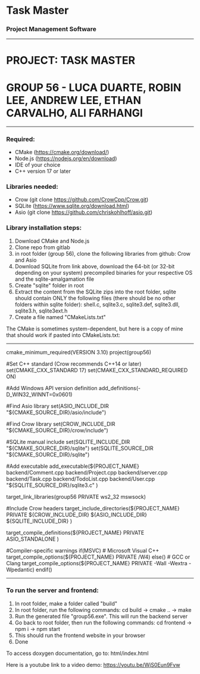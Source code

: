 # Task Master

### Project Management Software

---

# PROJECT: TASK MASTER

# GROUP 56 - LUCA DUARTE, ROBIN LEE, ANDREW LEE, ETHAN CARVALHO, ALI FARHANGI

---

### Required:

- CMake (https://cmake.org/download/)
- Node.js (https://nodejs.org/en/download)
- IDE of your choice
- C++ version 17 or later

### Libraries needed:

- Crow (git clone https://github.com/CrowCpp/Crow.git)
- SQLite (https://www.sqlite.org/download.html)
- Asio (git clone https://github.com/chriskohlhoff/asio.git)

### Library installation steps:

1. Download CMake and Node.js
2. Clone repo from gitlab
3. in root folder (group 56), clone the following libraries from github: Crow and Asio
4. Download SQLite from link above, download the 64-bit (or 32-bit depending on your system) precompiled binaries for your respective OS and the sqlite-amalgamation file
5. Create "sqlite" folder in root
6. Extract the content from the SQLite zips into the root folder, sqlite should contain ONLY the following files (there should be no other folders within sqlite folder): shell.c, sqlite3.c, sqlite3.def, sqlite3.dll, sqlite3.h, sqlite3ext.h
7. Create a file named "CMakeLists.txt"

The CMake is sometimes system-dependent, but here is a copy of mine that should work if pasted into CMakeLists.txt:

---

cmake_minimum_required(VERSION 3.10)
project(group56)

#Set C++ standard (Crow recommends C++14 or later)
set(CMAKE_CXX_STANDARD 17)
set(CMAKE_CXX_STANDARD_REQUIRED ON)

#Add Windows API version definition
add_definitions(-D_WIN32_WINNT=0x0601)

#Find Asio library
set(ASIO_INCLUDE_DIR "${CMAKE_SOURCE_DIR}/asio/include")

#Find Crow library
set(CROW_INCLUDE_DIR "${CMAKE_SOURCE_DIR}/crow/include")

#SQLite manual include
set(SQLITE_INCLUDE_DIR "${CMAKE_SOURCE_DIR}/sqlite")
set(SQLITE_SOURCE_DIR "${CMAKE_SOURCE_DIR}/sqlite")

#Add executable
add_executable(${PROJECT_NAME} 
    backend/Comment.cpp
    backend/Project.cpp
    backend/server.cpp
    backend/Task.cpp
    backend/TodoList.cpp
    backend/User.cpp
    "${SQLITE_SOURCE_DIR}/sqlite3.c"
)

target_link_libraries(group56 PRIVATE ws2_32 mswsock)

#Include Crow headers
target_include_directories(${PROJECT_NAME} PRIVATE
${CROW_INCLUDE_DIR}
${ASIO_INCLUDE_DIR}
${SQLITE_INCLUDE_DIR}
)

target_compile_definitions(${PROJECT_NAME} PRIVATE
ASIO_STANDALONE
)

#Compiler-specific warnings
if(MSVC) # Microsoft Visual C++
target_compile_options(${PROJECT_NAME} PRIVATE /W4)
else()
    # GCC or Clang
    target_compile_options(${PROJECT_NAME} PRIVATE -Wall -Wextra -Wpedantic)
endif()

---

### To run the server and frontend:

1. In root folder, make a folder called "build"
2. In root folder, run the following commands: cd build -> cmake .. -> make
3. Run the generated file "group56.exe". This will run the backend server
4. Go back to root folder, then run the following commands: cd frontend -> npm i -> npm start
5. This should run the frontend website in your browser
6. Done

To access doxygen documentation, go to: html/index.html

Here is a youtube link to a video demo:
https://youtu.be/WjS0Eun9Fvw
